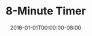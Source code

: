 ---
redirect_from:
- "/8"
date: "2018-01-01T00:00:00-08:00"
layout: timer
published: TRUE
title: "8-Minute Timer"
minutes: 8
---
